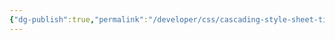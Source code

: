 ```yaml
---
{"dg-publish":true,"permalink":"/developer/css/cascading-style-sheet-tips-and-tricks/","dgPassFrontmatter":true}
---
```


